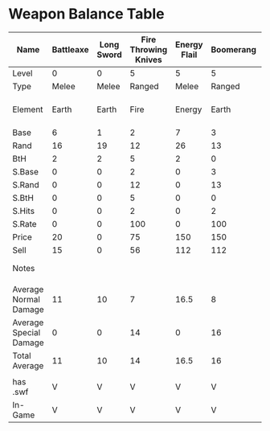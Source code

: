 

# Weapon Balance Table
| Name                   | Battleaxe | Long Sword | Fire Throwing Knives | Energy Flail | Boomerang | Icebolt Crossbow | Deadly Wind Staff | BoomBoomerang | Holy Water    | Darkthorn | Shovel of Doom | Wave Striker | Skinscraper | Pzycho Blade | Hammer of Unity | ZardBane | Pumpkin Carver | Stick Blade | Siren Spear | Eye of the Sphinx | HeartBreaker | Razorscale | Frozen Flagpole | Zhilo's Axe | Red Vengeance | Unlucky Sword | Dragonfang Scimitar | Ice Blade of Calladus | Big 100K | Therion's Spike | Golden Axe |  OnyxxWartexx | WitchWaster | Shadowfire Axe | Rhublade |
|------------------------|-----------|------------|----------------------|--------------|-----------|------------------|-------------------|---------------|---------------|-----------|----------------|--------------|-------------|--------------|-----------------|----------|----------------|-------------|-------------|-------------------|--------------|------------|-----------------|-------------|---------------|---------------|---------------------|-----------------------|----------|-----------------|------------|---------------|-------------|----------------|----------|
| Level                  | 0         | 0          | 5                    | 5            | 5         | 10               | 10                | 10            | 20            | 20        | 25             | 27           | 30          | 32           | 35              | 40       | 40             | 40          | 45          | 50                | 50           | 55         | 57              | 60          | 60            | 65            | 65                  | 70                    | 70       | 75              | 75         | 80            | 80          | 85             | 89       |
| Type                   | Melee     | Melee      | Ranged               | Melee        | Ranged    | Ranged           | Magic             | Ranged        | Magic         | Melee     | Melee          | Magic        | Melee       | Melee        | Melee           | Melee    | Melee          | Melee       | Magic       | Magic             | Magic        | Melee      | Melee           | Melee       | Magic         | Melee         | Magic               | Melee                 | Magic    | Melee           | Melee      | Melee         | Melee       | Melee          | Melee    |
| Element                | Earth     | Earth      | Fire                 | Energy       | Earth     | Ice              | Wind              | Fire          | Light / Water | Darkness  | Earth          | Water        | Wind        | Fire         | Fire            | Light    | Fire           | Ice         | Wind        | Wind              | Fire         | Fire       | Ice             | Wind        | Fire          | Earth         | Wind                | Ice                   | Darkness | Light           | Light      | Darkness      | Water       | Fire           | Earth    |
| Base                   | 6         | 1          | 2                    | 7            | 3         | 3                | 6                 | 3             | 8             | 3         | 3              | 7            | 5           | 1            | 7               | 10       | 5              | 6           | 3           | 6                 | 8            | 8          | 16              | 12          | 8             | 25            | 8                   | 12                    | 12       | 8               | 15         | 20            | 10          | 10             | 5        |
| Rand                   | 16        | 19         | 12                   | 26           | 13        | 27               | 24                | 12            | 21            | 25        | 30             | 37           | 22          | 43           | 40              | 43       | 30             | 33          | 30          | 42                | 53           | 52         | 26              | 52          | 50            | 25            | 53                  | 48                    | 57       | 57              | 60         | 40            | 50          | 30             | 35       |
| BtH                    | 2         | 2          | 5                    | 2            | 0         | 0                | 5                 | 0             | 3             | 7         | 0              | 1            | 0           | 10           | 5               | 0        | 5              | 20          | 2           | 2                 | 0            | 5          | 0               | -5          | 5             | 0             | 5                   | 10                    | 15       | 5               | 10         | -5            | 10          | -5             | 0        |
| S.Base                 | 0         | 0          | 2                    | 0            | 3         | 3                | 0                 | 3             | 5             | 0         | 3              | 8            | 15          | 6            |                 | 0        | 2              | 0           | 16          | 6                 | 16           | 18         | 48              | 36          | 22            | 0             | 16                  | 24                    | 24       | 8               | 60         | 60            | 0           | 15             | 15       |
| S.Rand                 | 0         | 0          | 12                   | 0            | 13        | 27               | 0                 | 12            | 10            | 0         | 35             | 28           | 66          | 23           |                 | 0        | 12             | 0           | 66          | 22                | 106          | 114        | 78              | 196         | 117           | 0             | 106                 | 78                    | 258      | 42              | 240        | 120           | 0           | 45             | 105      |
| S.BtH                  | 0         | 0          | 5                    | 0            | 0         | 0                | 0                 | 0             | 1             | 0         | 1              | 0            | 0           | 0            |                 | 0        | 0              | 0           | 0           | 5                 | 0            | 5          | 0               | 10          | 3.5           | 0             | 21.67               | 25                    | 15       | 15              | 0          | -5            | 0           | -5             | 20       |
| S.Hits                 | 0         | 0          | 2                    | 0            | 2         | 1                | 0                 | 2             | 2             | 0         | 2              | 1            | 1           | 1            |                 | 0        | 4              | 0           | 1           | 4                 | 2            | 2          | 2               | 1           | 1             | 0             | 3                   | 2                     | 1        | 4               | 2          | 5             | 0           | 3              | 8        |
| S.Rate                 | 0         | 0          | 100                  | 0            | 100       | 100              | 0                 | 100           | 100           | 0         | 25             | 35           | 30          | 10           |                 | 0        | 30             | 0           | 35          | 25                | 25           | 20         | 10              | 25          | 11            | 0             | 18                  | 25                    | 25       | 50              | 20         | 5             | 0           | 20             | 20       |
| Price                  | 20        | 0          | 75                   | 150          | 150       | 300              | 300               | 350           | 350           | 300       | 900            | 1200         | 1500        | 1500         | 1500            | 5000     | 12000          | 1000        | 650         | 10000             | 1000         | 1000       | 1500            | 100000      | 100000        | 42000         | 1600                | 1500                  | 100000   | 14000           | 700000     | 100000        | 14000       | 100000         | 250000   |
| Sell                   | 15        | 0          | 56                   | 112          | 112       | 225              | 225               | 262           | 262           | 225       | 675            | 900          | 1125        | 1125         | 1125            | 3750     | 9000           | 225         | 487         | 7500              | 750          | 750        | 1125            | 75000       | 75000         | 31500         | 1200                | 1125                  | 75000    | 10500           | 525000     | 75000         | 10500       | 75000          | 150000   |
| Notes                  |           |            |                      |              |           |                  |                   |               |               |           |                |              |             |              |                 |          |                |             |             |                   |              |            |                 |             |               |               |                     | Special is Fire       |          |                 |            |               |             |                |          |
|                        |           |            |                      |              |           |                  |                   |               |               |           |                |              |             |              |                 |          |                |             |             |                   |              |            |                 |             |               |               |                     |                       |          |                 |            |               |             |                |          |
| Average Normal Damage  | 11        | 10         | 7                    | 16.5         | 8         | 15               | 15                | 7.5           | 14.5          | 14        | 16.5           | 22           | 13.5        | 22           | 23.5            | 26.5     | 17.5           | 19.5        | 16.5        | 24                | 30.5         | 30         | 21              | 32          | 29            | 25            | 30.5                | 30                    | 34.5     | 32.5            | 37.5       | 30            | 30          | 20             | 20       |
| Average Special Damage | 0         | 0          | 14                   | 0            | 16        | 15               | 0                 | 15            | 15            | 0         | 38             | 18           | 40.5        | 14.5         | 0               | 0        | 28             | 0           | 41          | 56                | 122          | 132        | 126             | 116         | 69.5          | 0             | 183                 | 102                   | 141      | 100             | 300        | 450           | 0           | 90             | 480      |
| Total Average          | 11        | 10         | 14                   | 16.5         | 16        | 15               | 15                | 15            | 15            | 14        | 21.875         | 20.6         | 21.6        | 21.25        | 23.5            | 26.5     | 20.65          | 19.5        | 25.075      | 32                | 53.375       | 50.4       | 31.5            | 53          | 33.455        | 25            | 57.95               | 48                    | 61.125   | 66.25           | 90         | 51            | 30          | 34             | 112      |
|                        |           |            |                      |              |           |                  |                   |               |               |           |                |              |             |              |                 |          |                |             |             |                   |              |            |                 |             |               |               |                     |                       |          |                 |            |               |             |                |          |
| has .swf               | V         | V          | V                    | V            | V         | V                | V                 | V             | V             | V         | V              | V            | V           | V            | V               | V        | V              | V           | V           | V                 | V            | V          | V               | V           | V             | V             | V                   | V                     | V        | V               | V          | V             | V           | V              | V        |
| In-Game                | V         | V          | V                    | V            | V         | V                | V                 | V             | V             | V         | V              | V            | V           | V            | V               | V        | V              | V           | V           | V                 | V            | V          | V               | V           | V             | V             | V                   | V                     | V        | V               | V          |               |             |                | V        |
